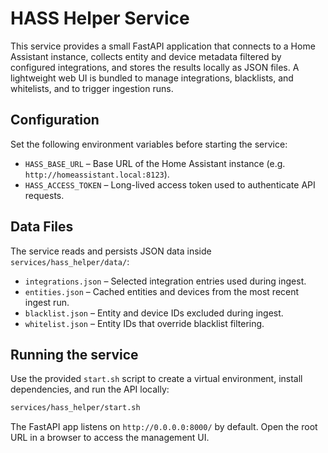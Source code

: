 # HASS Helper Service

This service provides a small FastAPI application that connects to a Home Assistant instance,
collects entity and device metadata filtered by configured integrations, and stores the results
locally as JSON files. A lightweight web UI is bundled to manage integrations, blacklists, and
whitelists, and to trigger ingestion runs.

## Configuration

Set the following environment variables before starting the service:

- `HASS_BASE_URL` – Base URL of the Home Assistant instance (e.g. `http://homeassistant.local:8123`).
- `HASS_ACCESS_TOKEN` – Long-lived access token used to authenticate API requests.

## Data Files

The service reads and persists JSON data inside `services/hass_helper/data/`:

- `integrations.json` – Selected integration entries used during ingest.
- `entities.json` – Cached entities and devices from the most recent ingest run.
- `blacklist.json` – Entity and device IDs excluded during ingest.
- `whitelist.json` – Entity IDs that override blacklist filtering.

## Running the service

Use the provided `start.sh` script to create a virtual environment, install dependencies, and run
the API locally:

```bash
services/hass_helper/start.sh
```

The FastAPI app listens on `http://0.0.0.0:8000/` by default. Open the root URL in a browser to
access the management UI.
